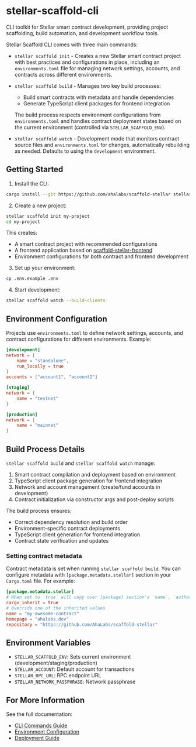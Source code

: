 # stellar-scaffold-cli

CLI toolkit for Stellar smart contract development, providing project scaffolding, build automation, and development workflow tools.

Stellar Scaffold CLI comes with three main commands:

* `stellar scaffold init` - Creates a new Stellar smart contract project with best practices and configurations in place, including an `environments.toml` file for managing network settings, accounts, and contracts across different environments.

* `stellar scaffold build` - Manages two key build processes:
  * Build smart contracts with metadata and handle dependencies
  * Generate TypeScript client packages for frontend integration
  
  The build process respects environment configurations from `environments.toml` and handles contract deployment states based on the current environment (controlled via `STELLAR_SCAFFOLD_ENV`).

* `stellar scaffold watch` - Development mode that monitors contract source files and `environments.toml` for changes, automatically rebuilding as needed. Defaults to using the `development` environment.

## Getting Started

1. Install the CLI:
```bash
cargo install --git https://github.com/ahalabs/scaffold-stellar stellar-scaffold-cli
```

2. Create a new project:
```bash
stellar scaffold init my-project
cd my-project
```

This creates:
- A smart contract project with recommended configurations
- A frontend application based on [scaffold-stellar-frontend](https://github.com/AhaLabs/scaffold-stellar-frontend)
- Environment configurations for both contract and frontend development

3. Set up your environment:
```bash
cp .env.example .env
```

4. Start development:
```bash
stellar scaffold watch --build-clients
```

## Environment Configuration

Projects use `environments.toml` to define network settings, accounts, and contract configurations for different environments. Example:

```toml
[development]
network = { 
    name = "standalone",
    run_locally = true
}
accounts = ["account1", "account2"]

[staging]
network = { 
    name = "testnet"
}

[production]
network = { 
    name = "mainnet"
}
```

## Build Process Details

`stellar scaffold build` and `stellar scaffold watch` manage:

1. Smart contract compilation and deployment based on environment
2. TypeScript client package generation for frontend integration
3. Network and account management (create/fund accounts in development)
4. Contract initialization via constructor args and post-deploy scripts

The build process ensures:
- Correct dependency resolution and build order
- Environment-specific contract deployments
- TypeScript client generation for frontend integration
- Contract state verification and updates

### Setting contract metadata

Contract metadata is set when running `stellar scaffold build`. You can configure metadata with 
`[package.metadata.stellar]` section in your `Cargo.toml` file.
For example:
```toml
[package.metadata.stellar]
# When set to `true` will copy over [package] section's `name`, `authors`, `homepage` (renamed to `home_domain` to comply with SEP-47), `repository` (renamed to `source_repo` to comply with SEP-47) and `version` (renamed to `binver` to comply with SEP-47)
cargo_inherit = true
# Override one of the inherited values
name = "my-awesome-contract"
homepage = "ahalabs.dev"
repository = "https://github.com/AhaLabs/scaffold-stellar"
```

## Environment Variables

- `STELLAR_SCAFFOLD_ENV`: Sets current environment (development/staging/production)
- `STELLAR_ACCOUNT`: Default account for transactions
- `STELLAR_RPC_URL`: RPC endpoint URL
- `STELLAR_NETWORK_PASSPHRASE`: Network passphrase

## For More Information

See the full documentation:
- [CLI Commands Guide](https://github.com/ahalabs/scaffold-stellar/blob/main/docs/cli.md)
- [Environment Configuration](https://github.com/ahalabs/scaffold-stellar/blob/main/docs/environments.md)
- [Deployment Guide](https://github.com/ahalabs/scaffold-stellar/blob/main/docs/deploy.md)